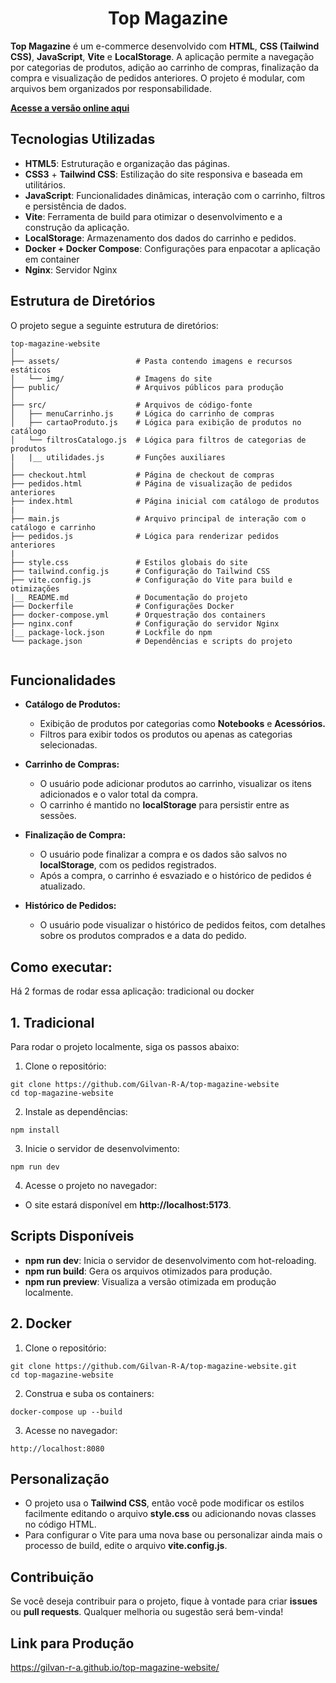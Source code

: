 <h1 align="center">
    Top Magazine
</h1>

**Top Magazine** é um e-commerce desenvolvido com **HTML**, **CSS (Tailwind CSS)**, **JavaScript**, **Vite** e **LocalStorage**. A aplicação permite a navegação por categorias de produtos, adição ao carrinho de compras, finalização da compra e visualização de pedidos anteriores. O projeto é modular, com arquivos bem organizados por responsabilidade.   

**[Acesse a versão online aqui](https://gilvan-r-a.github.io/top-magazine-website/)**

## Tecnologias Utilizadas  

- **HTML5**: Estruturação e organização das páginas.
- **CSS3** + **Tailwind CSS**: Estilização do site responsiva e baseada em utilitários.
- **JavaScript**: Funcionalidades dinâmicas, interação com o carrinho, filtros e persistência de dados.
- **Vite**: Ferramenta de build para otimizar o desenvolvimento e a construção da aplicação.
- **LocalStorage**: Armazenamento dos dados do carrinho e pedidos.   
- **Docker + Docker Compose**: Configurações para enpacotar a aplicação em container
- **Nginx**: Servidor Nginx   

## Estrutura de Diretórios   

O projeto segue a seguinte estrutura de diretórios:   

```   
top-magazine-website
│
├── assets/                 # Pasta contendo imagens e recursos estáticos
│   └── img/                # Imagens do site
├── public/                 # Arquivos públicos para produção
│
├── src/                    # Arquivos de código-fonte
│   ├── menuCarrinho.js     # Lógica do carrinho de compras
│   ├── cartaoProduto.js    # Lógica para exibição de produtos no catálogo
│   └── filtrosCatalogo.js  # Lógica para filtros de categorias de produtos
|   |__ utilidades.js       # Funções auxiliares
│
├── checkout.html           # Página de checkout de compras
├── pedidos.html            # Página de visualização de pedidos anteriores
├── index.html              # Página inicial com catálogo de produtos
|
├── main.js                 # Arquivo principal de interação com o catálogo e carrinho
├── pedidos.js              # Lógica para renderizar pedidos anteriores
|
├── style.css               # Estilos globais do site
├── tailwind.config.js      # Configuração do Tailwind CSS
├── vite.config.js          # Configuração do Vite para build e otimizações
|__ README.md               # Documentação do projeto
├── Dockerfile              # Configurações Docker
├── docker-compose.yml      # Orquestração dos containers
├── nginx.conf              # Configuração do servidor Nginx
|__ package-lock.json       # Lockfile do npm
└── package.json            # Dependências e scripts do projeto
   
```   

## Funcionalidades   

- **Catálogo de Produtos:**

   - Exibição de produtos por categorias como **Notebooks** e **Acessórios.**
   - Filtros para exibir todos os produtos ou apenas as categorias selecionadas.   

- **Carrinho de Compras:**

   - O usuário pode adicionar produtos ao carrinho, visualizar os itens adicionados e o valor total da compra.
   - O carrinho é mantido no **localStorage** para persistir entre as sessões.    

- **Finalização de Compra:**

   - O usuário pode finalizar a compra e os dados são salvos no **localStorage**, com os pedidos registrados.
   - Após a compra, o carrinho é esvaziado e o histórico de pedidos é atualizado.   

- **Histórico de Pedidos:**

   - O usuário pode visualizar o histórico de pedidos feitos, com detalhes sobre os produtos comprados e a data do pedido.   

## Como executar:   

Há 2 formas de rodar essa aplicação: tradicional ou docker   

## 1. Tradicional

Para rodar o projeto localmente, siga os passos abaixo:   

1. Clone o repositório:   

```   
git clone https://github.com/Gilvan-R-A/top-magazine-website
cd top-magazine-website
```   

2. Instale as dependências:   

```   
npm install
```

3. Inicie o servidor de desenvolvimento:   

```   
npm run dev
```   

4. Acesse o projeto no navegador:   

- O site estará disponível em **http://localhost:5173**.   

## Scripts Disponíveis   

- **npm run dev**: Inicia o servidor de desenvolvimento com hot-reloading.
- **npm run build**: Gera os arquivos otimizados para produção.
- **npm run preview**: Visualiza a versão otimizada em produção localmente.  

## 2. Docker   

1. Clone o repositório:   

```   
git clone https://github.com/Gilvan-R-A/top-magazine-website.git
cd top-magazine-website
```   

2. Construa e suba os containers:   

```   
docker-compose up --build
```   

3. Acesse no navegador:   

```   
http://localhost:8080
```   

## Personalização   

- O projeto usa o **Tailwind CSS**, então você pode modificar os estilos facilmente editando o arquivo **style.css** ou adicionando novas classes no código HTML.
- Para configurar o Vite para uma nova base ou personalizar ainda mais o processo de build, edite o arquivo **vite.config.js**.   

## Contribuição   

Se você deseja contribuir para o projeto, fique à vontade para criar **issues** ou **pull requests**. Qualquer melhoria ou sugestão será bem-vinda!

## Link para Produção   

https://gilvan-r-a.github.io/top-magazine-website/

